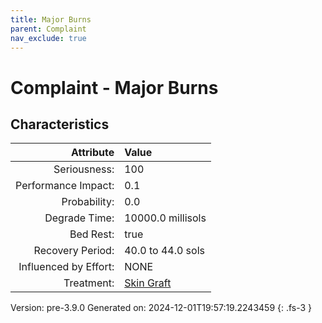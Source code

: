 ```yaml
---
title: Major Burns
parent: Complaint
nav_exclude: true
---
```

# Complaint - Major Burns

## Characteristics

| Attribute      | Value |
|--------:|:------|
|Seriousness:|100|
|Performance Impact:|0.1|
|Probability:|0.0|
|Degrade Time:|10000.0 millisols|
|Bed Rest:|true|
|Recovery Period:|40.0 to 44.0 sols|
|Influenced by Effort:|NONE|
|Treatment:|[Skin Graft](../treatment/skin-graft.html)|
 

Version: pre-3.9.0 Generated on: 2024-12-01T19:57:19.2243459
{: .fs-3 }